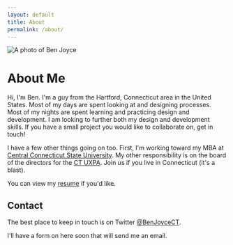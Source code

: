 ```yaml
---
layout: default
title: About
permalink: /about/
---
```

<img class="standalone" src="/img/about-ben--small.jpg" srcset="/img/about-ben--medium.jpg 1000w, /img/about-ben--large.jpg 2000w" alt="A photo of Ben Joyce">


# About Me

Hi, I'm Ben. I'm a guy from the Hartford, Connecticut area in the United States. Most of my days are spent looking at and designing processes. Most of my nights are spent learning and practicing design and development. I am looking to further both my design and development skills. If you have a small project you would like to collaborate on, get in touch!

I have a few other things going on too. First, I'm working toward my MBA at <a href="http://www.ccsu.edu/">Central Connecticut State University</a>. My other responsibility is on the board of the directors for the <a href="ctuxpa.org">CT UXPA</a>. Join us if you live in Connecticut (it's a blast).

You can view my <a href="/files/resume.pdf" data-size="37 KB">resume</a> if you'd like.

## Contact

The best place to keep in touch is on Twitter <a href="https://twitter.com/BenJoyceCT">@BenJoyceCT</a>.

I'll have a form on here soon that will send me an email.